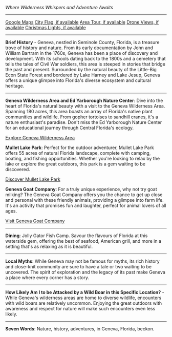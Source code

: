 *Where Wilderness Whispers and Adventure Awaits*

---

[Google Maps](https://www.google.com/maps/place/Geneva,+FL+32732/data=!3m1!1e3)
[City Flag, if available](https://www.google.com/search?tbm=isch&q=Geneva+FL+Flag+Picture)
[Area Tour, if available](https://www.youtube.com/results?search_query=Geneva+FL+4k+tour)
[Drone Views, if available](https://www.youtube.com/results?search_query=Geneva+FL+4k+drone)
[Christmas Lights, if available](https://www.youtube.com/results?search_query=Geneva+FL+christmas+lights)

---

**Brief History** - Geneva, nestled in Seminole County, Florida, is a treasure trove of history and nature. From its early documentation by John and William Bartram in the 1760s, Geneva has been a place of discovery and development. With its schools dating back to the 1800s and a cemetery that tells the tales of Civil War soldiers, this area is steeped in stories that bridge the past and present. Surrounded by the natural beauty of the Little-Big Econ State Forest and bordered by Lake Harney and Lake Jesup, Geneva offers a unique glimpse into Florida's diverse ecosystem and cultural heritage.

---

**Geneva Wilderness Area and Ed Yarborough Nature Center**: Dive into the heart of Florida's natural beauty with a visit to the Geneva Wilderness Area. Spanning 180 acres, this area boasts an array of Florida's native plant communities and wildlife. From gopher tortoises to sandhill cranes, it's a nature enthusiast's paradise. Don't miss the Ed Yarborough Nature Center for an educational journey through Central Florida's ecology.

[Explore Geneva Wilderness Area](https://www.youtube.com/results?search_query=Geneva+FL+Geneva+Wilderness+Area)

**Mullet Lake Park**: Perfect for the outdoor adventurer, Mullet Lake Park offers 55 acres of natural Florida landscape, complete with camping, boating, and fishing opportunities. Whether you're looking to relax by the lake or explore the great outdoors, this park is a gem waiting to be discovered.

[Discover Mullet Lake Park](https://www.youtube.com/results?search_query=Geneva+FL+Mullet+Lake+Park)

**Geneva Goat Company**: For a truly unique experience, why not try goat milking? The Geneva Goat Company offers you the chance to get up close and personal with these friendly animals, providing a glimpse into farm life. It's an activity that promises fun and laughter, perfect for animal lovers of all ages.

[Visit Geneva Goat Company](https://www.youtube.com/results?search_query=Geneva+FL+Geneva+Goat+Company)

---

**Dining**: Jolly Gator Fish Camp. Savour the flavours of Florida at this waterside gem, offering the best of seafood, American grill, and more in a setting that's as relaxing as it is beautiful.

---

**Local Myths**: While Geneva may not be famous for myths, its rich history and close-knit community are sure to have a tale or two waiting to be uncovered. The spirit of exploration and the legacy of its past make Geneva a place where every corner has a story.

---

**How Likely Am I to be Attacked by a Wild Boar in this Specific Location?** - While Geneva's wilderness areas are home to diverse wildlife, encounters with wild boars are relatively uncommon. Enjoying the great outdoors with awareness and respect for nature will make such encounters even less likely.

---

**Seven Words**: Nature, history, adventures, in Geneva, Florida, beckon.